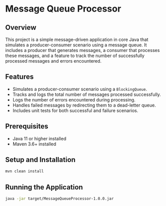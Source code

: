 # Message Queue Processor

## Overview

This project is a simple message-driven application in core Java that simulates a producer-consumer scenario using a message queue. It includes a producer that generates messages, a consumer that processes these messages, and a feature to track the number of successfully processed messages and errors encountered.

## Features

- Simulates a producer-consumer scenario using a `BlockingQueue`.
- Tracks and logs the total number of messages processed successfully.
- Logs the number of errors encountered during processing.
- Handles failed messages by redirecting them to a dead-letter queue.
- Includes unit tests for both successful and failure scenarios.

## Prerequisites

- Java 11 or higher installed
- Maven 3.6+ installed

## Setup and Installation
```bash
mvn clean install
```

## Running the Application
```bash
java -jar target/MessageQueueProcessor-1.0.0.jar
```
   
 

